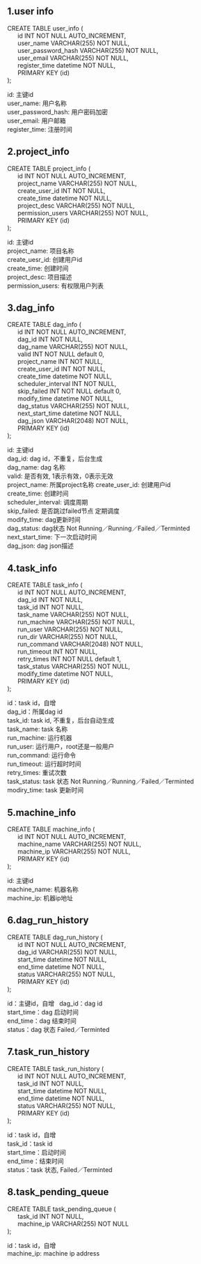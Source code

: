 ## 1.user info
CREATE TABLE user_info (  
&nbsp;&nbsp;&nbsp;&nbsp;&nbsp;&nbsp;id   INT NOT NULL AUTO_INCREMENT,  
&nbsp;&nbsp;&nbsp;&nbsp;&nbsp;&nbsp;user_name VARCHAR(255) NOT NULL,  
&nbsp;&nbsp;&nbsp;&nbsp;&nbsp;&nbsp;user_password_hash VARCHAR(255) NOT NULL,  
&nbsp;&nbsp;&nbsp;&nbsp;&nbsp;&nbsp;user_email VARCHAR(255) NOT NULL,  
&nbsp;&nbsp;&nbsp;&nbsp;&nbsp;&nbsp;register_time datetime NOT NULL,  
&nbsp;&nbsp;&nbsp;&nbsp;&nbsp;&nbsp;PRIMARY KEY (id)  
);  
  
id: 主键id  
user_name: 用户名称  
user_password_hash: 用户密码加密  
user_email: 用户邮箱  
register_time: 注册时间  

## 2.project_info  
CREATE TABLE project_info (  
&nbsp;&nbsp;&nbsp;&nbsp;&nbsp;&nbsp;id   INT NOT NULL AUTO_INCREMENT,  
&nbsp;&nbsp;&nbsp;&nbsp;&nbsp;&nbsp;project_name VARCHAR(255) NOT NULL,  
&nbsp;&nbsp;&nbsp;&nbsp;&nbsp;&nbsp;create_user_id INT NOT NULL,  
&nbsp;&nbsp;&nbsp;&nbsp;&nbsp;&nbsp;create_time  datetime NOT NULL,  
&nbsp;&nbsp;&nbsp;&nbsp;&nbsp;&nbsp;project_desc VARCHAR(255) NOT NULL,  
&nbsp;&nbsp;&nbsp;&nbsp;&nbsp;&nbsp;permission_users VARCHAR(255) NOT NULL,  
&nbsp;&nbsp;&nbsp;&nbsp;&nbsp;&nbsp;PRIMARY KEY (id)  
);  

id: 主键id  
project_name: 项目名称  
create_uesr_id: 创建用户id  
create_time: 创建时间  
project_desc: 项目描述  
permission_users: 有权限用户列表  

## 3.dag_info  
CREATE TABLE dag_info  (  
&nbsp;&nbsp;&nbsp;&nbsp;&nbsp;&nbsp;id   INT NOT NULL AUTO_INCREMENT,  
&nbsp;&nbsp;&nbsp;&nbsp;&nbsp;&nbsp;dag_id  INT NOT NULL,  
&nbsp;&nbsp;&nbsp;&nbsp;&nbsp;&nbsp;dag_name VARCHAR(255) NOT NULL,  
&nbsp;&nbsp;&nbsp;&nbsp;&nbsp;&nbsp;valid INT NOT NULL default 0,  
&nbsp;&nbsp;&nbsp;&nbsp;&nbsp;&nbsp;project_name INT NOT NULL,   
&nbsp;&nbsp;&nbsp;&nbsp;&nbsp;&nbsp;create_user_id INT NOT NULL,  
&nbsp;&nbsp;&nbsp;&nbsp;&nbsp;&nbsp;create_time datetime NOT NULL,  
&nbsp;&nbsp;&nbsp;&nbsp;&nbsp;&nbsp;scheduler_interval  INT NOT NULL,    
&nbsp;&nbsp;&nbsp;&nbsp;&nbsp;&nbsp;skip_failed INT NOT NULL default 0,  
&nbsp;&nbsp;&nbsp;&nbsp;&nbsp;&nbsp;modify_time datetime NOT NULL,  
&nbsp;&nbsp;&nbsp;&nbsp;&nbsp;&nbsp;dag_status VARCHAR(255) NOT NULL,  
&nbsp;&nbsp;&nbsp;&nbsp;&nbsp;&nbsp;next_start_time datetime NOT NULL,   
&nbsp;&nbsp;&nbsp;&nbsp;&nbsp;&nbsp;dag_json VARCHAR(2048) NOT NULL,  
&nbsp;&nbsp;&nbsp;&nbsp;&nbsp;&nbsp;PRIMARY KEY (id)  
);  

id: 主键id  
dag_id: dag id，不重复，后台生成  
dag_name: dag 名称  
valid: 是否有效, 1表示有效，0表示无效  
project_name: 所属project名称
create_user_id: 创建用户id  
create_time: 创建时间  
scheduler_interval: 调度周期  
skip_failed: 是否跳过failed节点 定期调度  
modify_time: dag更新时间  
dag_status: dag状态  Not Running／Running／Failed／Terminted  
next_start_time: 下一次启动时间  
dag_json: dag json描述

## 4.task_info  
CREATE TABLE task_info (  
&nbsp;&nbsp;&nbsp;&nbsp;&nbsp;&nbsp;id   INT NOT NULL AUTO_INCREMENT,  
&nbsp;&nbsp;&nbsp;&nbsp;&nbsp;&nbsp;dag_id INT NOT NULL,  
&nbsp;&nbsp;&nbsp;&nbsp;&nbsp;&nbsp;task_id INT NOT NULL,  
&nbsp;&nbsp;&nbsp;&nbsp;&nbsp;&nbsp;task_name VARCHAR(255) NOT NULL,  
&nbsp;&nbsp;&nbsp;&nbsp;&nbsp;&nbsp;run_machine VARCHAR(255) NOT NULL,    
&nbsp;&nbsp;&nbsp;&nbsp;&nbsp;&nbsp;run_user VARCHAR(255) NOT NULL,  
&nbsp;&nbsp;&nbsp;&nbsp;&nbsp;&nbsp;run_dir VARCHAR(255) NOT NULL,  
&nbsp;&nbsp;&nbsp;&nbsp;&nbsp;&nbsp;run_command  VARCHAR(2048) NOT NULL,   
&nbsp;&nbsp;&nbsp;&nbsp;&nbsp;&nbsp;run_timeout  INT NOT NULL,  
&nbsp;&nbsp;&nbsp;&nbsp;&nbsp;&nbsp;retry_times INT NOT NULL default 1,  
&nbsp;&nbsp;&nbsp;&nbsp;&nbsp;&nbsp;task_status  VARCHAR(255) NOT NULL,   
&nbsp;&nbsp;&nbsp;&nbsp;&nbsp;&nbsp;modify_time datetime NOT NULL,  
&nbsp;&nbsp;&nbsp;&nbsp;&nbsp;&nbsp;PRIMARY KEY (id)  
);  

id：task id，自增  
dag_id：所属dag id  
task_id:  task id, 不重复，后台自动生成  
task_name: task 名称  
run_machine: 运行机器  
run_user: 运行用户，root还是一般用户  
run_command: 运行命令  
run_timeout: 运行超时时间  
retry_times: 重试次数  
task_status: task 状态  Not Running／Running／Failed／Terminted
modiry_time: task 更新时间

## 5.machine_info  
CREATE TABLE machine_info (  
&nbsp;&nbsp;&nbsp;&nbsp;&nbsp;&nbsp;id   INT NOT NULL AUTO_INCREMENT,  
&nbsp;&nbsp;&nbsp;&nbsp;&nbsp;&nbsp;machine_name VARCHAR(255) NOT NULL,  
&nbsp;&nbsp;&nbsp;&nbsp;&nbsp;&nbsp;machine_ip VARCHAR(255) NOT NULL,  
&nbsp;&nbsp;&nbsp;&nbsp;&nbsp;&nbsp;PRIMARY KEY (id)  
);  

id: 主键id  
machine_name: 机器名称  
machine_ip: 机器ip地址  

## 6.dag_run_history  
CREATE TABLE dag_run_history (  
&nbsp;&nbsp;&nbsp;&nbsp;&nbsp;&nbsp;id   INT NOT NULL AUTO_INCREMENT,  
&nbsp;&nbsp;&nbsp;&nbsp;&nbsp;&nbsp;dag_id  VARCHAR(255) NOT NULL,      
&nbsp;&nbsp;&nbsp;&nbsp;&nbsp;&nbsp;start_time datetime NOT NULL,  
&nbsp;&nbsp;&nbsp;&nbsp;&nbsp;&nbsp;end_time datetime NOT NULL,  
&nbsp;&nbsp;&nbsp;&nbsp;&nbsp;&nbsp;status  VARCHAR(255) NOT NULL,     
&nbsp;&nbsp;&nbsp;&nbsp;&nbsp;&nbsp;PRIMARY KEY (id)  
);  

id：主键id，自增  
dag_id：dag id  
start_time：dag 启动时间  
end_time：dag 结束时间  
status：dag 状态  Failed／Terminted  

## 7.task_run_history  
CREATE TABLE task_run_history (  
&nbsp;&nbsp;&nbsp;&nbsp;&nbsp;&nbsp;id   INT NOT NULL AUTO_INCREMENT,  
&nbsp;&nbsp;&nbsp;&nbsp;&nbsp;&nbsp;task_id INT NOT NULL,  
&nbsp;&nbsp;&nbsp;&nbsp;&nbsp;&nbsp;start_time datetime NOT NULL,  
&nbsp;&nbsp;&nbsp;&nbsp;&nbsp;&nbsp;end_time datetime NOT NULL,  
&nbsp;&nbsp;&nbsp;&nbsp;&nbsp;&nbsp;status VARCHAR(255) NOT NULL,     
&nbsp;&nbsp;&nbsp;&nbsp;&nbsp;&nbsp;PRIMARY KEY (id)  
);  

id：task id，自增  
task_id：task id  
start_time：启动时间  
end_time：结束时间  
status：task 状态, Failed／Terminted

## 8.task_pending_queue
CREATE TABLE task_pending_queue (  
&nbsp;&nbsp;&nbsp;&nbsp;&nbsp;&nbsp;task_id INT NOT NULL,  
&nbsp;&nbsp;&nbsp;&nbsp;&nbsp;&nbsp;machine_ip VARCHAR(255) NOT NULL  
);  

id：task id，自增  
machine_ip: machine ip address  
